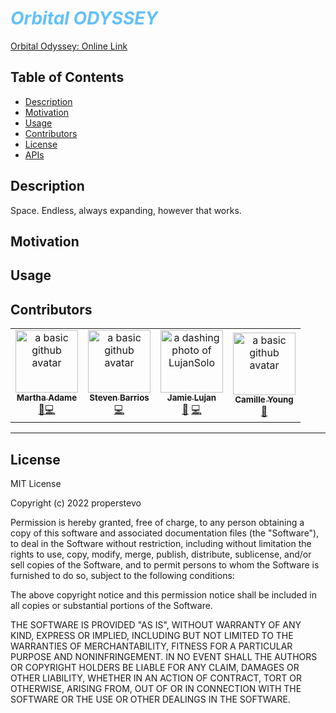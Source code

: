 # <b><i><span style="color:#65C0FB">Orbital ODYSSEY</span></b></i>


<a href="">Orbital Odyssey: Online Link</a><br />


## Table of Contents
- [Description](#description)
- [Motivation](#motivation)
- [Usage](#usage)
- [Contributors](#contributors)
- [License](#license)
- [APIs](#apis)


## Description

Space. Endless, always expanding, however that works.

## Motivation



## Usage



## Contributors

<table>
  <tr>
    <td align="center"><a href="https://github.com/mladame"><img src="https://avatars.githubusercontent.com/u/110636032?v=4" width="100px;" alt="a basic github avatar"/><br /><sub><b>Martha Adame</b></sub></a><br /></a><a href="https://github.com/camilleyong/the-catered-gamer/commits/ma-feature/cardCSS" title="Design">🎨</a><a href="#code=marthaadame" title="Code">💻</a></td>
    <td align="center"><a href="https://github.com/Proper-Stevo"><img src="https://avatars.githubusercontent.com/u/83041959?v=4" width="100px;" alt="a basic github avatar"/><br /><sub><b>Steven Barrios</b></sub></a><br /><a href="https://github.com/camilleyong/the-catered-gamer/commits/ct-feature/videos" title="Code">💻</a></td>
    <td align="center"><a href="https://github.com/LujanSolo"><img src="https://avatars.githubusercontent.com/u/104592750?v=4" width="100px;" alt="a dashing photo of LujanSolo"/><br /><sub><b>Jamie Lujan</b></sub></a><br /><a href="https://github.com/Proper-Stevo/SpaceInvaders/commits?author=LujanSolo" title="Design">🎨</a> <a href="https://github.com/Proper-Stevo/SpaceInvaders/commits?author=LujanSolo" title="Code">💻</a></td>
    <td align="center"><a href="https://github.com/camilleyong"><img src="https://avatars.githubusercontent.com/u/110850870?v=4" width="100px;" alt="a basic github avatar"/><br /><sub><b>Camille Young</b></sub></a><br /><a href="https://github.com/Proper-Stevo/SpaceInvaders/commits?author=camilleyong" title="Design">🎨</a></td>
  </tr>
</table>
<hr>

## License

MIT License

Copyright (c) 2022 properstevo

Permission is hereby granted, free of charge, to any person obtaining a copy
of this software and associated documentation files (the "Software"), to deal
in the Software without restriction, including without limitation the rights
to use, copy, modify, merge, publish, distribute, sublicense, and/or sell
copies of the Software, and to permit persons to whom the Software is
furnished to do so, subject to the following conditions:

The above copyright notice and this permission notice shall be included in all
copies or substantial portions of the Software.

THE SOFTWARE IS PROVIDED "AS IS", WITHOUT WARRANTY OF ANY KIND, EXPRESS OR
IMPLIED, INCLUDING BUT NOT LIMITED TO THE WARRANTIES OF MERCHANTABILITY,
FITNESS FOR A PARTICULAR PURPOSE AND NONINFRINGEMENT. IN NO EVENT SHALL THE
AUTHORS OR COPYRIGHT HOLDERS BE LIABLE FOR ANY CLAIM, DAMAGES OR OTHER
LIABILITY, WHETHER IN AN ACTION OF CONTRACT, TORT OR OTHERWISE, ARISING FROM,
OUT OF OR IN CONNECTION WITH THE SOFTWARE OR THE USE OR OTHER DEALINGS IN THE
SOFTWARE.